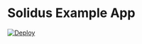   # Solidus Example App

  [![Deploy](https://www.herokucdn.com/deploy/button.svg)](https://heroku.com/deploy?template=https://github.com/benr75/solidus-example-app)
